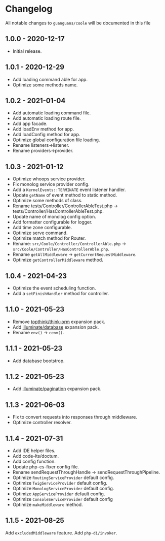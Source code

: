 # Changelog

All notable changes to `guanguans/coole` will be documented in this file

## 1.0.0 - 2020-12-17

* Initial release.

## 1.0.1 - 2020-12-29

* Add loading command able for app.
* Optimize some methods name.

## 1.0.2 - 2021-01-04

* Add automatic loading command file.
* Add automatic loading route file.
* Add app facade.
* Add loadEnv method for app.
* Add loadConfig method for app.
* Optimize global configuration file loading.
* Rename listeners->listener.
* Rename providers->provider.

## 1.0.3 - 2021-01-12

* Optimize whoops service provider.
* Fix monolog service provider config.
* Add a `KernelEvents::TERMINATE` event listener handler.
* Update `getName` of event method to static method.
* Optimize some methods of class.
* Rename tests/Controller/ControllerAbleTest.php -> tests/Controller/HasControllerAbleTest.php.
* Update name of monolog config option.
* Add formatter configurable for logger.
* Add time zone configurable.
* Optimize serve command.
* Optimize match method for Router.
* Rename: `src/Coole/Controller/ControllerAble.php` -> `src/Coole/Controller/HasControllerAble.php`.
* Rename `getAllMiddleware` -> `getCurrentRequestMiddleware`.
* Optimize `getControllerMiddleware` method.

## 1.0.4 - 2021-04-23

* Optimize the event scheduling function.
* Add a `setFinishHandler` method for controller.

## 1.1.0 - 2021-05-23

* Remove [topthink/think-orm](https://github.com/top-think/think-orm) expansion pack.
* Add [illuminate/database](https://github.com/illuminate/database) expansion pack.
* Rename `env()` -> `cenv()`.

## 1.1.1 - 2021-05-23

* Add database bootstrop.

## 1.1.2 - 2021-05-23

* Add [illuminate/pagination](https://github.com/illuminate/pagination) expansion pack.

## 1.1.3 - 2021-06-03

* Fix to convert requests into responses through middleware.
* Optimize controller resolver.

## 1.1.4 - 2021-07-31

* Add IDE helper files.
* Add code-lts/doctum.
* Add config function.
* Update php-cs-fixer config file.
* Rename sendRequestThroughHandle -> sendRequestThroughPipeline.
* Optimize `RoutingServiceProvider` default config.
* Optimize `TwigServiceProvider` default config.
* Optimize `MonologServiceProvider` default config.
* Optimize `AppServiceProvider` default config.
* Optimize `ConsoleServiceProvider` default config
* Optimize `makeMiddleware` method.

## 1.1.5 - 2021-08-25

Add `excludedMiddleware` feature.
Add `php-di/invoker`.
